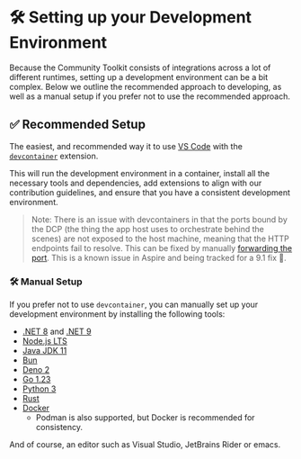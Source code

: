 # 🛠️ Setting up your Development Environment

Because the Community Toolkit consists of integrations across a lot of different runtimes, setting up a development environment can be a bit complex. Below we outline the recommended approach to developing, as well as a manual setup if you prefer not to use the recommended approach.

## ✅ Recommended Setup

The easiest, and recommended way it to use [VS Code](https://code.visualstudio.com/) with the [`devcontainer`](https://code.visualstudio.com/docs/remote/containers) extension.

This will run the development environment in a container, install all the necessary tools and dependencies, add extensions to align with our contribution guidelines, and ensure that you have a consistent development environment.

> Note: There is an issue with devcontainers in that the ports bound by the DCP (the thing the app host uses to orchestrate behind the scenes) are not exposed to the host machine, meaning that the HTTP endpoints fail to resolve. This can be fixed by manually [forwarding the port](https://code.visualstudio.com/docs/editor/port-forwarding). This is a known issue in Aspire and being tracked for a 9.1 fix 🤞.

### 🛠️ Manual Setup

If you prefer not to use `devcontainer`, you can manually set up your development environment by installing the following tools:

-   [.NET 8](https://dotnet.microsoft.com/download/dotnet/8.0) and [.NET 9](https://dotnet.microsoft.com/download/dotnet/9.0)
-   [Node.js LTS](https://nodejs.org/en/)
-   [Java JDK 11](https://learn.microsoft.com/java/openjdk/download)
-   [Bun](https://bun.sh)
-   [Deno 2](https://deno.land/)
-   [Go 1.23](https://golang.org/)
-   [Python 3](https://www.python.org/downloads/)
-   [Rust](https://www.rust-lang.org/tools/install)
-   [Docker](https://docs.docker.com/get-docker/)
    -   Podman is also supported, but Docker is recommended for consistency.

And of course, an editor such as Visual Studio, JetBrains Rider or emacs.
